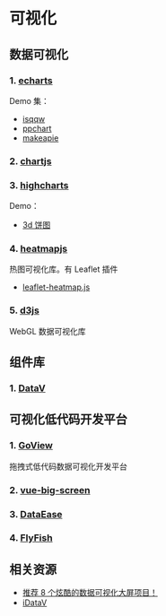 # 可视化

## 数据可视化

### 1. [echarts](https://echarts.apache.org/zh/index.html)

Demo 集：

- [isqqw](https://www.isqqw.com/)
- [ppchart](http://ppchart.com/#/)
- [makeapie](https://www.makeapie.cn/echarts)

### 2. [chartjs](https://www.chartjs.org/)

### 3. [highcharts](https://www.highcharts.com.cn/)

Demo：

- [3d 饼图](https://codepen.io/yomukizrj/pen/rNqMVdY)

### 4. [heatmapjs](https://www.patrick-wied.at/static/heatmapjs/)

热图可视化库。有 Leaflet 插件

- [leaflet-heatmap.js](https://www.patrick-wied.at/static/heatmapjs/plugin-leaflet-layer.html)

### 5. [d3js](https://d3js.org/)

WebGL 数据可视化库

## 组件库

### 1. [DataV](https://github.com/DataV-Team/DataV)

## 可视化低代码开发平台

### 1. [GoView](https://gitee.com/MTrun/go-view)

拖拽式低代码数据可视化开发平台

### 2. [vue-big-screen](https://gitee.com/MTrun/big-screen-vue-datav)

### 3. [DataEase](https://github.com/dataease/dataease)

### 4. [FlyFish](https://github.com/CloudWise-OpenSource/FlyFish)

## 相关资源

- [推荐 8 个炫酷的数据可视化大屏项目！](https://mp.weixin.qq.com/s/3V5FbNRL_Krkc9zET3_nHw)
- [iDataV](https://github.com/yyhsong/iDataV)
